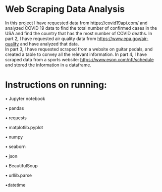 # Web Scraping Data Analysis
In this project I have requested data from https://covid19api.com/ and analyzed COVID 19 data to find the total number of confirmed cases in the USA and find the country that has the most number of COVID deaths. 
In part 2, I have requested air quality data from https://www.epa.gov/air-quality and have analyzed that data.  
In part 3, I have requested scraped from a website on guitar pedals, and created a table to convey all the relevant information. 
In part 4, I have scraped data from a sports website: https://www.espn.com/nfl/schedule and stored the information in a dataframe. 

# Instructions on running: 

• Jupyter notebook 

• pandas 

• requests

• matplotlib.pyplot 

• numpy 

• seaborn 

• json

• BeautifulSoup

• urllib.parse 

•datetime 
